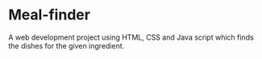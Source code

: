 # Meal-finder
A web development project using HTML, CSS and Java script which  finds the dishes for the given ingredient.
